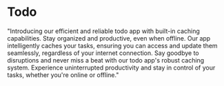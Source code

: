 # Todo

"Introducing our efficient and reliable todo app with built-in caching capabilities. Stay organized and productive, even when offline. Our app intelligently caches your tasks, ensuring you can access and update them seamlessly, regardless of your internet connection. Say goodbye to disruptions and never miss a beat with our todo app's robust caching system. Experience uninterrupted productivity and stay in control of your tasks, whether you're online or offline."

